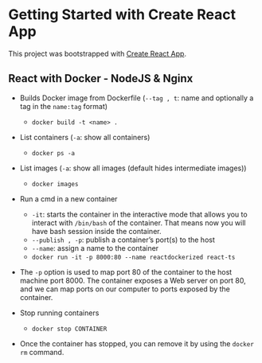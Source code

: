 # Getting Started with Create React App

This project was bootstrapped with [Create React App](https://github.com/facebook/create-react-app).

## React with Docker - NodeJS & Nginx
- Builds Docker image from Dockerfile (`--tag , t`: name and optionally a tag in the `name:tag` format)
    - `docker build -t <name> .`
- List containers (`-a`: show all containers)
    - `docker ps -a`
- List images (`-a`: show all images (default hides intermediate images))
    - `docker images`
- Run a cmd in a new container
    - `-it`: starts the container in the interactive mode that allows you to interact with `/bin/bash` of the container. That means now you will have bash session inside the container.
    - `--publish , -p`: publish a container’s port(s) to the host
    - `--name`: assign a name to the container
    - `docker run -it -p 8000:80 --name reactdockerized react-ts`

- The `-p` option is used to map port 80 of the container to the host machine port 8000. The container exposes a Web server on port 80, and we can map ports on our computer to ports exposed by the container.

- Stop running containers
    - `docker stop CONTAINER`
- Once the container has stopped, you can remove it by using the `docker rm` command.